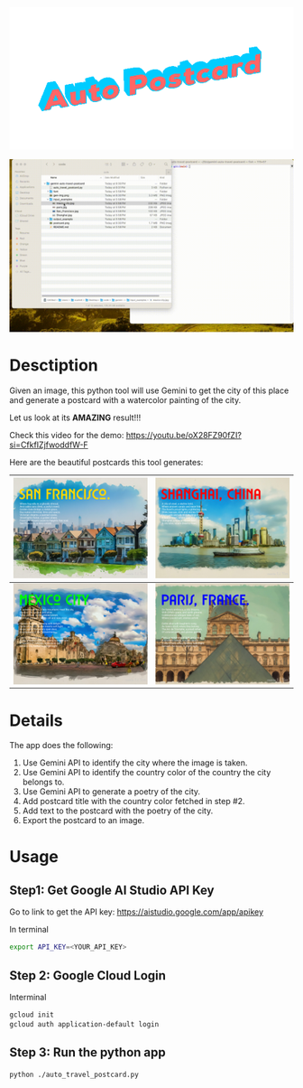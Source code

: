 <center>
 
 ![output](https://raw.githubusercontent.com/Li-Yan/gemini-auto-travel-postcard/main/demo/title.gif)

</center>

<img src="https://raw.githubusercontent.com/Li-Yan/gemini-auto-travel-postcard/main/demo/demo.gif" alt="drawing" style="width:800px;"/>

# Desctiption
Given an image, this python tool will use Gemini to get the city of this place and generate a postcard with a watercolor painting of the city.

Let us look at its **AMAZING** result!!!

Check this video for the demo: https://youtu.be/oX28FZ90fZI?si=CfkfIZjfwoddfW-F

Here are the beautiful postcards this tool generates:

| ![output](https://raw.githubusercontent.com/Li-Yan/gemini-auto-travel-postcard/main/output_example/san_francisco_postcard.png) | ![output](https://raw.githubusercontent.com/Li-Yan/gemini-auto-travel-postcard/main/output_example/shanghai_postcard.png)  |
|:--:|:--:|
| ![output](https://raw.githubusercontent.com/Li-Yan/gemini-auto-travel-postcard/main/output_example/mexico_city_postcard.png)  | ![output](https://raw.githubusercontent.com/Li-Yan/gemini-auto-travel-postcard/main/output_example/paris_postcard.png)  |

# Details

The app does the following:
 1. Use Gemini API to identify the city where the image is taken.
 2. Use Gemini API to identify the country color of the country the city belongs to.
 3. Use Gemini API to generate a poetry of the city.
 4. Add postcard title with the country color fetched in step #2.
 5. Add text to the postcard with the poetry of the city.
 6. Export the postcard to an image.

# Usage

## Step1: Get Google AI Studio API Key

Go to link to get the API key: https://aistudio.google.com/app/apikey

In terminal
```bash
export API_KEY=<YOUR_API_KEY>
```

## Step 2: Google Cloud Login

Interminal
```bash
gcloud init
gcloud auth application-default login
```

## Step 3: Run the python app
```bash
python ./auto_travel_postcard.py
```
